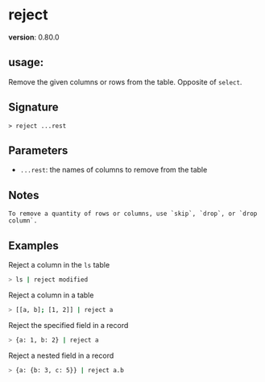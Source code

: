 # reject

**version**: 0.80.0

## **usage**:

Remove the given columns or rows from the table. Opposite of `select`.

## Signature

`> reject ...rest`

## Parameters

- `...rest`: the names of columns to remove from the table

## Notes

```text
To remove a quantity of rows or columns, use `skip`, `drop`, or `drop column`.
```

## Examples

Reject a column in the `ls` table

```bash
> ls | reject modified
```

Reject a column in a table

```bash
> [[a, b]; [1, 2]] | reject a
```

Reject the specified field in a record

```bash
> {a: 1, b: 2} | reject a
```

Reject a nested field in a record

```bash
> {a: {b: 3, c: 5}} | reject a.b
```
